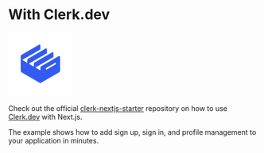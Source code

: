 # With Clerk.dev

![Clerk.dev](./clerk-logo.png)

Check out the official [clerk-nextjs-starter](https://github.com/clerkinc/clerk-nextjs-starter) repository on how to use [Clerk.dev](https://www.clerk.dev/?utm_source=github&utm_medium=nextjs-examples&utm_campaign=nextjs) with Next.js.

The example shows how to add sign up, sign in, and profile management to your application in minutes.
